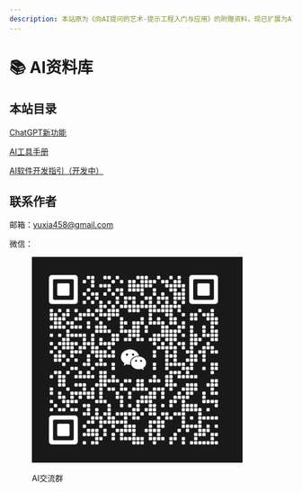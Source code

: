 ```yaml
---
description: 本站原为《向AI提问的艺术-提示工程入门与应用》的附赠资料，现已扩展为AI资料库，用于更新最新的AI工具库。
---
```


# 📚 AI资料库

## 本站目录

[ChatGPT新功能](chatgpt-xin-gong-neng/chatgpt-xin-gong-neng/)

[AI工具手册](broken-reference)

[AI软件开发指引（开发中）](broken-reference)

## 联系作者

邮箱：yuxia458@gmail.com

微信：

<div align="left">

<figure><img src=".gitbook/assets/Screenshot 2024-03-10 at 23.43.29.png" alt="" width="375"><figcaption><p>AI交流群</p></figcaption></figure>

</div>
